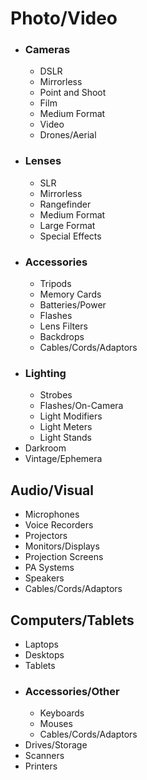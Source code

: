 # Photo/Video

- ### Cameras
  - DSLR
  - Mirrorless
  - Point and Shoot
  - Film
  - Medium Format
  - Video
  - Drones/Aerial
- ### Lenses
  - SLR
  - Mirrorless
  - Rangefinder
  - Medium Format
  - Large Format
  - Special Effects
- ### Accessories
  - Tripods
  - Memory Cards
  - Batteries/Power
  - Flashes
  - Lens Filters
  - Backdrops
  - Cables/Cords/Adaptors
- ### Lighting
  - Strobes
  - Flashes/On-Camera
  - Light Modifiers
  - Light Meters
  - Light Stands
- Darkroom
- Vintage/Ephemera

## Audio/Visual

- Microphones
- Voice Recorders
- Projectors
- Monitors/Displays
- Projection Screens
- PA Systems
- Speakers
- Cables/Cords/Adaptors

## Computers/Tablets

- Laptops
- Desktops
- Tablets
- ### Accessories/Other
  - Keyboards
  - Mouses
  - Cables/Cords/Adaptors
- Drives/Storage
- Scanners
- Printers
